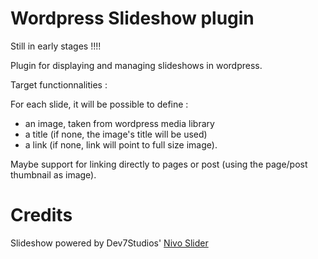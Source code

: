 Wordpress Slideshow plugin
==========================

Still in early stages !!!!

Plugin for displaying and managing slideshows in wordpress.

Target functionnalities : 

For each slide, it will be possible to define : 
 - an image, taken from wordpress media library
 - a title (if none, the image's title will be used)
 - a link (if none, link will point to full size image).

Maybe support for linking directly to pages or post (using the page/post
thumbnail as image).

Credits
=======

Slideshow powered by Dev7Studios' <a href="http://nivo.dev7studios.com/">Nivo Slider</a>
